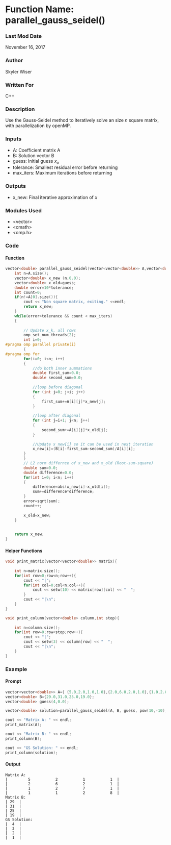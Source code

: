 # Function Name: parallel_gauss_seidel()

### Last Mod Date
November 16, 2017
### Author
Skyler Wiser
### Written For
C++
### Description
Use the Gauss-Seidel method to iteratively solve an size *n* square matrix, with parallelization by openMP.
### Inputs

* A: Coefficient matrix A
* B: Solution vector B
* guess: Initial guess *x<sub>o</sub>*
* tolerance: Smallest residual error before returning
* max_iters: Maximum iterations before returning

### Outputs

* x_new: Final iterative approximation of *x*

### Modules Used

* \<vector\>
* \<cmath\>
* \<omp.h\>

### Code

#### Function

```c++
vector<double> parallel_gauss_seidel(vector<vector<double>> A,vector<double> B,vector<double> guess,double tolerance,int max_iters){
    int n=A.size();
    vector<double> x_new (n,0.0);
    vector<double> x_old=guess;
    double error=10*tolerance;
    int count=0;
    if(n!=A[0].size()){
        cout << "Non square matrix, exiting." <<endl;
        return x_new;
    }
    while(error>tolerance && count < max_iters)
    {
        
        // Update x_k, all rows
        omp_set_num_threads(2);
        int i=0;
#pragma omp parallel private(i)
        {
#pragma omp for
        for(i=0; i<n; i++)
        {
            //do both inner summations
            double first_sum=0.0;
            double second_sum=0.0;
            
            //loop before diagonal
            for (int j=0; j<i; j++)
            {
                first_sum+=A[i][j]*x_new[j];
            }
            
            //loop after diagonal
            for (int j=i+1; j<n; j++)
            {
                second_sum+=A[i][j]*x_old[j];
            }
        
            //Update x_new[i] so it can be used in next iteration
            x_new[i]=(B[i]-first_sum-second_sum)/A[i][i];
        }
        }
        // L2 norm differnce of x_new and x_old (Root-sum-square)
        double sum=0.0;
        double difference=0.0;
        for(int i=0; i<n; i++)
        {
            difference=abs(x_new[i]-x_old[i]);
            sum+=difference*difference;
        }
        error=sqrt(sum);
        count++;
        
        x_old=x_new;
    }
    
    
    return x_new;
}
```

#### Helper Functions

```c++
void print_matrix(vector<vector<double>> matrix){
    
    int n=matrix.size();
    for(int row=0;row<n;row++){
        cout << "|";
        for(int col=0;col<n;col++){
            cout << setw(10) << matrix[row][col] << "  ";
        }
        cout << "|\n";
    }
}

void print_column(vector<double> column,int stop){
    
    int n=column.size();
    for(int row=0;row<stop;row++){
        cout << "|";
        cout << setw(3) << column[row] << "  ";
        cout << "|\n";
    }
}
```

### Example
#### Prompt

```c++
vector<vector<double>> A={ {5.0,2.0,1.0,1.0},{2.0,6.0,2.0,1.0},{1.0,2.0,7.0,1.0},{1.0,1.0,2.0,8.0} };
vector<double> B={29.0,31.0,25.0,19.0};
vector<double> guess(4,0.0);

vector<double> solution=parallel_gauss_seidel(A, B, guess, pow(10,-10),100);

cout << "Matrix A: " << endl;
print_matrix(A);

cout << "Matrix B: " << endl;
print_column(B);

cout << "GS Solution: " << endl;
print_column(solution);
```

#### Output

```
Matrix A: 
|         5           2           1           1  |
|         2           6           2           1  |
|         1           2           7           1  |
|         1           1           2           8  |
Matrix B: 
| 29  |
| 31  |
| 25  |
| 19  |
GS Solution: 
|  4  |
|  3  |
|  2  |
|  1  |
```










